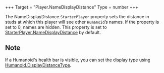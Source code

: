 +++
Target = "Player.NameDisplayDistance"
Type = number
+++

The NameDisplayDistance `StarterPlayer` property sets the distance in studs at which this player will see other `Humanoid`’s names. If the property is set to 0, names are hidden. This property is set to [StarterPlayer.NameDisplayDistance](https://developer.roblox.com/api-reference/property/StarterPlayer/NameDisplayDistance) by default.## NoteIf a Humanoid's health bar is visible, you can set the display type using [Humanoid.DisplayDistanceType](https://developer.roblox.com/api-reference/property/Humanoid/DisplayDistanceType).